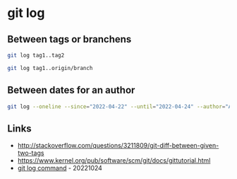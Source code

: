 # git log

## Between tags or branchens

```bash
git log tag1..tag2

git log tag1..origin/branch
```

## Between dates for an author

```bash
git log --oneline --since="2022-04-22" --until="2022-04-24" --author="Agil"
```

## Links

* http://stackoverflow.com/questions/3211809/git-diff-between-given-two-tags
* https://www.kernel.org/pub/software/scm/git/docs/gittutorial.html
* [git log command](https://opensource.com/article/22/10/git-log-command) - 20221024

